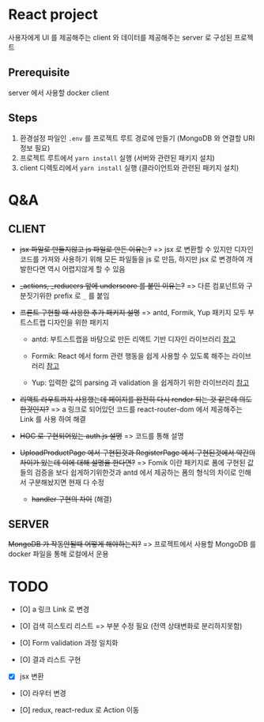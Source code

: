 # React project

사용자에게 UI 를 제공해주는 client 와 데이터를 제공해주는 server 로 구성된 프로젝트

## Prerequisite

server 에서 사용할 docker client

## Steps

1. 환경설정 파일인 `.env` 를 프로젝트 루트 경로에 만들기 (MongoDB 와 연결할 URI 정보 필요)
2. 프로젝트 루트에서 `yarn install` 실행 (서버와 관련된 패키지 설치)
3. client 디렉토리에서 `yarn install` 실행 (클라이언트와 관련된 패키지 설치)

# Q&A

## CLIENT

- ~~jsx 파일로 만들지않고 js 파일로 만든 이유는?~~ => jsx 로 변환할 수 있지만 디자인 코드를 가져와 사용하기 위해 모든 파일들을 js 로 만듬, 하지만 jsx 로 변경하여 개발한다면 역시 어렵지않게 할 수 있음

- ~~_actions, _reducers 앞에 underscore 를 붙인 이유는?~~ => 다른 컴포넌트와 구분짓기위한 prefix 로 `_` 를 붙임

- ~~프론트 구현할 때 사용한 추가 패키지 설명~~ => antd, Formik, Yup 패키지 모두 부트스트랩 디자인을 위한 패키지
    - antd: 부트스트랩을 바탕으로 만든 리액트 기반 디자인 라이브러리 [참고](https://ant.design)

    - Formik: React 에서 form 관련 행동을 쉽게 사용할 수 있도록 해주는 라이브러리 [참고](https://formik.org/docs/overview)

    - Yup: 입력한 값의 parsing 과 validation 을 쉽게하기 위한 라이브러리 [참고](https://www.npmjs.com/package/yup)

- ~~리액트 라우트까지 사용했는데 페이지를 완전히 다시 render 되는 것 같은데 의도한것인지?~~ => a 링크로 되어있던 코드를 react-router-dom 에서 제공해주는 Link 를 사용 하여 해결

- ~~HOC 로 구현되어있는 auth.js 설명~~ => 코드를 통해 설명

- ~~UploadProductPage 에서 구현된것과 RegisterPage 에서 구현된것에서 약간의 차이가 있는데 이에 대해 설명을 한다면?~~ => Fomik 이란 패키지로 폼에 구현된 값들의 검증을 보다 쉽게하기위한것과 antd 에서 제공하는 폼의 형식의 차이로 인해서 구분해놨지면 현재 다 수정
    - ~~handler 구현의 차이~~ (해결)

## SERVER

~~MongoDB 가 작동안될때 어떻게 해야하는지?~~ => 프로젝트에서 사용할 MongoDB 를 docker 파일을 통해 로컬에서 운용

# TODO

- [O] a 링크 Link 로 변경

- [O] 검색 히스토리 리스트 => 부분 수정 필요 (전역 상태변화로 분리하지못함)

- [O] Form validation 과정 일치화

- [O] 결과 리스트 구현

- [X] jsx 변환

- [O] 라우터 변경

- [O] redux, react-redux 로 Action 이동